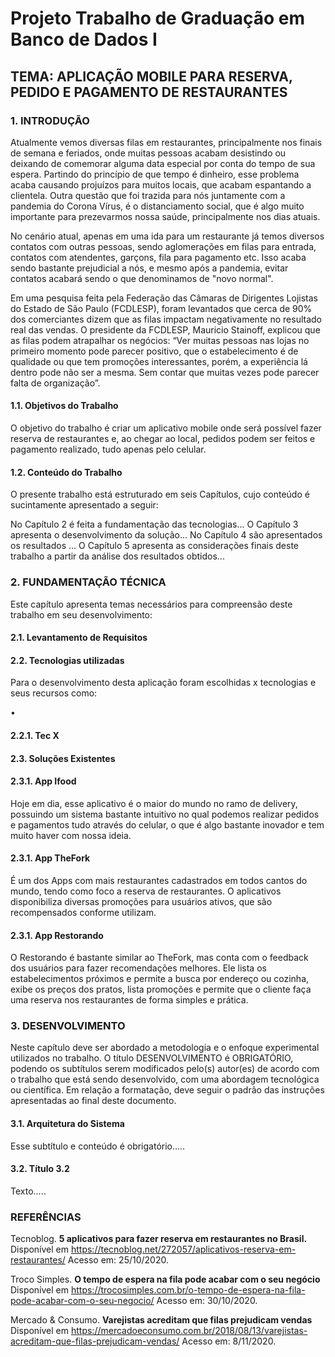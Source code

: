 # Projeto Trabalho de Graduação em Banco de Dados I

## TEMA: APLICAÇÃO MOBILE PARA RESERVA, PEDIDO E PAGAMENTO DE RESTAURANTES

### 1. INTRODUÇÃO
Atualmente vemos diversas filas em restaurantes, principalmente nos finais de semana e feriados, onde muitas pessoas acabam desistindo ou deixando de comemorar alguma data especial por conta do tempo de sua espera. Partindo do princípio de que tempo é dinheiro, esse problema acaba causando projuízos para muitos locais, que acabam espantando a clientela. Outra questão que foi trazida para nós juntamente com a pandemia do Corona Vírus, é o distanciamento social, que é algo muito importante para prezevarmos nossa saúde, principalmente nos dias atuais.

No cenário atual, apenas em uma ida para um restaurante já temos diversos contatos com outras pessoas, sendo aglomerações em filas para entrada, contatos com atendentes, garçons, fila para pagamento etc. Isso acaba sendo bastante prejudicial a nós, e mesmo após a pandemia, evitar contatos acabará sendo o que denominamos de "novo normal".

Em uma pesquisa feita pela Federação das Câmaras de Dirigentes Lojistas do Estado de São Paulo (FCDLESP), foram levantados que cerca de 90% dos comerciantes dizem que as filas impactam negativamente no resultado real das vendas. O presidente da FCDLESP, Mauricio Stainoff, explicou que as filas podem atrapalhar os negócios: “Ver muitas pessoas nas lojas no primeiro momento pode parecer positivo, que o estabelecimento é de qualidade ou que tem promoções interessantes, porém, a experiência lá dentro pode não ser a mesma. Sem contar que muitas vezes pode parecer falta de organização”. 

#### 1.1. Objetivos do Trabalho 
O objetivo do trabalho é criar um aplicativo mobile onde será possível fazer reserva de restaurantes e, ao chegar ao local, pedidos podem ser feitos e pagamento realizado, tudo apenas pelo celular. 

#### 1.2. Conteúdo do Trabalho
O presente trabalho está estruturado em seis Capítulos, cujo conteúdo é sucintamente apresentado a seguir:

No Capítulo 2 é feita a fundamentação das tecnologias...
O Capítulo 3 apresenta o desenvolvimento da solução...
No Capítulo 4 são apresentados os resultados ...
O Capítulo 5 apresenta as considerações finais deste trabalho a partir da análise dos resultados obtidos...

### 2.	FUNDAMENTAÇÃO TÉCNICA
Este capítulo apresenta temas necessários para compreensão deste trabalho em seu desenvolvimento: 

#### 2.1. Levantamento de Requisitos



#### 2.2.	Tecnologias utilizadas
Para o desenvolvimento desta aplicação foram escolhidas x tecnologias e seus recursos como:

•	

#### 2.2.1.	Tec X

#### 2.3.	Soluções Existentes

#### 2.3.1.	App Ifood
Hoje em dia, esse aplicativo é o maior do mundo no ramo de delivery, possuindo um sistema bastante intuitivo no qual podemos realizar pedidos e pagamentos tudo através do celular, o que é algo bastante inovador e tem muito haver com nossa ideia.

#### 2.3.1.	App TheFork
É um dos Apps com mais restaurantes cadastrados em todos cantos do mundo, tendo como foco a reserva de restaurantes. O aplicativos disponibiliza diversas promoções para usuários ativos, que são recompensados conforme utilizam.

#### 2.3.1.	App Restorando
O Restorando é bastante similar ao TheFork, mas conta com o feedback dos usuários para fazer recomendações melhores. Ele lista os estabelecimentos próximos e permite a busca por endereço ou cozinha, exibe os preços dos pratos, lista promoções e permite que o cliente faça uma reserva nos restaurantes de forma simples e prática.

### 3. DESENVOLVIMENTO

Neste capítulo deve ser abordado a metodologia e o enfoque experimental utilizados no trabalho. O título DESENVOLVIMENTO é  OBRIGATÓRIO, podendo os subtítulos  serem modificados pelo(s) autor(es) de acordo com o trabalho que está sendo desenvolvido, com uma abordagem tecnológica ou científica. 
Em relação a formatação, deve seguir o padrão das instruções apresentadas ao final deste documento.

#### 3.1. Arquitetura do Sistema

Esse subtítulo e conteúdo  é obrigatório.....

#### 3.2. Título 3.2

Texto.....

### REFERÊNCIAS


Tecnoblog. <b>5 aplicativos para fazer reserva em restaurantes no Brasil.</b> Disponível em https://tecnoblog.net/272057/aplicativos-reserva-em-restaurantes/ Acesso em: 25/10/2020.

Troco Simples. <b>O tempo de espera na fila pode acabar com o seu negócio</b> Disponível em https://trocosimples.com.br/o-tempo-de-espera-na-fila-pode-acabar-com-o-seu-negocio/ Acesso em: 30/10/2020.

Mercado & Consumo. <b>Varejistas acreditam que filas prejudicam vendas</b> Disponível em https://mercadoeconsumo.com.br/2018/08/13/varejistas-acreditam-que-filas-prejudicam-vendas/ Acesso em: 8/11/2020.
